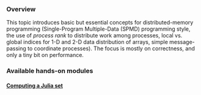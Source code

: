 
<div class="container ui raised segment">
<h3 class="ui header">Overview</h3>

  <p class="ui">This topic introduces basic but essential concepts for distributed-memory programming
    (Single-Program Multiple-Data (SPMD) programming style, the use of <i>process rank</i> to distribute work among processes,
    local vs. global indices for 1-D and 2-D data distribution of arrays, simple message-passing to coordinate processes).
    The focus is mostly on correctness, and only a tiny bit on performance.
  </p>
</div>


<div class="container ui raised segment">
<h3 class="ui header">Available hands-on modules</h3>

<div class="ui list bulleted">
<div class="ui item">
<h4 class="ui header"><a href="{{site.baseurl}}topic_basics_of_distributed_memory_programming/julia_set/">Computing a Julia set</a></h4>
</div>

</div>

</div>